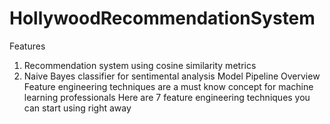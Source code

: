 # HollywoodRecommendationSystem

Features
  1. Recommendation system using cosine similarity metrics
  2. Naive Bayes classifier for sentimental analysis
Model Pipeline
Overview
Feature engineering techniques are a must know concept for machine learning professionals
Here are 7 feature engineering techniques you can start using right away

